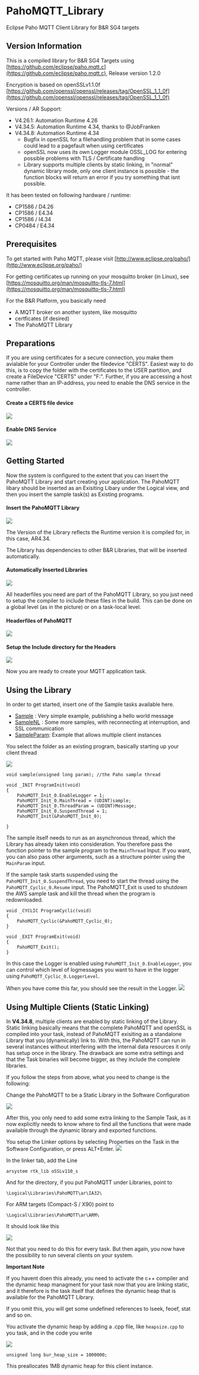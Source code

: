 # PahoMQTT_Library
Eclipse Paho MQTT Client Library for B&amp;R SG4 targets

## Version Information
This is a compiled library for B&R SG4 Targets using
[https://github.com/eclipse/paho.mqtt.c](https://github.com/eclipse/paho.mqtt.c), Release version 1.2.0

Encryption is based on openSSLv1.1.0f [https://github.com/openssl/openssl/releases/tag/OpenSSL_1_1_0f](https://github.com/openssl/openssl/releases/tag/OpenSSL_1_1_0f)

Versions / AR Support:

- V4.26.1: Automation Runtime 4.26 
- V4.34.5: Automation Runtime 4.34, thanks to @JobFranken
- V4.34.8: Automation Runtime 4.34
	- Bugfix in openSSL for a filehandling problem that in some cases could lead to a pagefault when using certificates
	- openSSL now uses its own Logger module OSSL_LOG for entering possible problems with TLS / Certificate handling
	- Library supports multiple clients by static linking, in "normal" dynamic library mode, only one client instance is possible - the function blocks will return an error if you try something that isnt possible.

It has been tested on following hardware / runtime:

 - CP1586 / D4.26
 - CP1586 / E4.34
 - CP1586 / I4.34
 - CP0484 / E4.34
 
## Prerequisites

To get started with Paho MQTT, please visit [http://www.eclipse.org/paho/](http://www.eclipse.org/paho/)

For getting certificates up running on your mosquitto broker (in Linux), see [https://mosquitto.org/man/mosquitto-tls-7.html](https://mosquitto.org/man/mosquitto-tls-7.html)

For the B&amp;R Platform, you basically need

- A MQTT broker on another system, like mosquitto
- certficates (if desired)
- The PahoMQTT Library

## Preparations

If you are using certificates for a secure connection, you make them avialable for your Controller under the filedevice "CERTS". Easiest way to do this, is to copy the folder with the certificates to the USER partition, and create a FileDevice "CERTS" under "F:\". Further, if you are accessing a host name rather than an IP-address, you need to enable the DNS service in the controller.

#### Create a CERTS file device
![](img/file_device.PNG)

#### Enable DNS Service
![](img/enable_dns.PNG)


## Getting Started

Now the system is configured to the extent that you can insert the PahoMQTT Library and start creating your application. The PahoMQTT libary should be inserted as an Exisiting Libary under the Logical view, and then you insert the sample task(s) as Existing programs.

#### Insert the PahoMQTT Library

![](img/add_lib.PNG)

The Version of the Library reflects the Runtime version it is compiled for, in this case, AR4.34.

The Library has dependencies to other B&R Libraries, that will be inserted automatically.

#### Automatically Inserted Libraries
![](img/libs.PNG)

All headerfiles you need are part of the PahoMQTT Library, so you just need to setup the compiler to include these files in the build. This can be done on a global level (as in the picture) or on a task-local level.

#### Headerfiles of PahoMQTT

![](img/headers.PNG)

#### Setup the Include directory for the Headers

![](img/compiler.PNG)

Now you are ready to create your MQTT application task. 

## Using the Library

In order to get started, insert one of the Sample tasks available here.

- [Sample](Sample/) : Very simple example, publishing a hello world message
- [SampleNL](SampleNL/) : Some more samples, with reconnecting at interruption, and SSL communication 
- [SampleParam](SampleParam/): Example that allows multiple client instances

You select the folder as an existing program, basically starting up your client thread

![](img/add_prog.PNG)

	void sample(unsigned long param); //the Paho sample thread
	
	void _INIT ProgramInit(void)
	{		
		PahoMQTT_Init_0.EnableLogger = 1;
		PahoMQTT_Init_0.MainThread = (UDINT)sample;
		PahoMQTT_Init_0.ThreadParam = (UDINT)Message;
		PahoMQTT_Init_0.SuspendThread = 1;
		PahoMQTT_Init(&PahoMQTT_Init_0);
		
	}

The sample itself needs to run as an asynchronous thread, which the Library has already taken into consideration. You therefore pass the function pointer to the sample program to the <code>MainThread</code> Input. If you want, you can also pass other arguments, such as a structure pointer using the <code>MainParam</code> input.

If the sample task starts suspended using the <code>PahoMQTT_Init_0.SuspendThread</code>, you need to start the thread using the <code>PahoMQTT_Cyclic_0.Resume</code> input. The PahoMQTT_Exit is used to shutdown the AWS sample task and kill the thread when the program is redownloaded.

	void _CYCLIC ProgramCyclic(void)
	{
		PahoMQTT_Cyclic(&PahoMQTT_Cyclic_0);
	}
	
	void _EXIT ProgramExit(void)
	{
		PahoMQTT_Exit();
	}

In this case the Logger is enabled using <code>PahoMQTT_Init_0.EnableLogger</code>, you can control which level of logmessages you want to have in the logger using <code>PahoMQTT_Cyclic_0.LoggerLevel</code>.

When you have come this far, you should see the result in the Logger.
![](img/logger.PNG)

## Using Multiple Clients (Static Linking) ##

In **V4.34.8**, multiple clients are enabled by static linking of the Library. Static linking basically means that the complete PahoMQTT and openSSL is compiled into your task, instead of PahoMQTT exisiting as a standalone Library that you (dynamically) link to. With this, the PahoMQTT can run in several instances without interfering with the internal data resources it only has setup once in the library. The drawback are some extra settings and that the Task binaries will become bigger, as they include the complete libraries.

If you follow the steps from above, what you need to change is the following:

Change the PahoMQTT to be a Static Library in the Software Configuration

![](img/lib_static.PNG)

After this, you only need to add some extra linking to the Sample Task, as it now explicitly needs to know where to find all the functions that were made available through the dynamic library and exported functions. 

You setup the Linker options by selecting Properties on the Task in the Software Configuration, or press ALT+Enter.
![](img/task_properties.PNG)

In the linker tab, add the Line

	arsystem rtk_lib oSSLv110_s

And for the directory, if you put PahoMQTT under Libraries, point to 

	\Logical\Libraries\PahoMQTT\ar\IA32\

For ARM targets (Compact-S / X90) point to  

	\Logical\Libraries\PahoMQTT\ar\ARM\

It should look like this

![](img/linker_properties.PNG)

Not that you need to do this for every task. But then again, you now have the possibility to run several clients on your system. 

**Important Note**

If you havent doen this already, you need to activate the c++ compiler and the dynamic heap managment for your task now that you are linking static, and it therefore is the task itself that defines the dynamic heap that is available for the PahoMQTT Library.

If you omit this, you will get some undefined references to lseek, feoef, stat and so on.

You activate the dynamic heap by adding a .cpp file, like `heapsize.cpp` to you task, and in the code you write

![](img/heapsize.PNG)

	unsigned long bur_heap_size = 1000000;

This preallocates 1MB dynamic heap for this client instance. 




